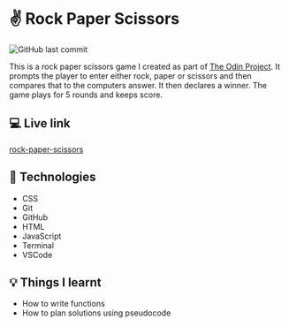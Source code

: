 # :v: Rock Paper Scissors

![GitHub last commit](https://img.shields.io/github/last-commit/xanderbylo/rock-paper-scissors) 

This is a rock paper scissors game I created as part of [The Odin Project](https://www.theodinproject.com/). It prompts the player to enter either rock, paper or scissors and then compares that to the computers answer. It then declares a winner. The game plays for 5 rounds and keeps score.

## :computer: Live link

[rock-paper-scissors](https://xanderbylo.github.io/rock-paper-scissors/)

## :floppy_disk: Technologies

* CSS
* Git
* GitHub
* HTML
* JavaScript
* Terminal
* VSCode

## :bulb: Things I learnt

* How to write functions
* How to plan solutions using pseudocode